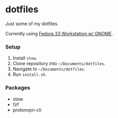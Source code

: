 # dotfiles

Just some of my dotfiles.

Currently using [Fedora 33 Workstation w/ GNOME](https://getfedora.org/).

### Setup

1. Install `stow`.
2. Clone repository into `~/Documents/dotfiles`.
3. Navigate to `~/Documents/dotfiles`.
4. Run `install.sh`.

### Packages

* stow
* fzf
* protonvpn-cli
